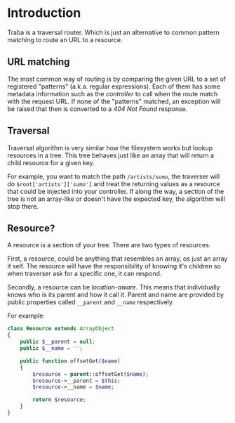 Introduction
============

Traba is a traversal router. Which is just an alternative to common pattern
matching to route an URL to a resource.

URL matching
------------

The most common way of routing is by comparing the given URL to a set of
registered "patterns" (a.k.a. regular expressions). Each of them has some
metadata information such as the *controller* to call when the route match
with the request URL. If none of the "patterns" matched, an exception will be
raised that then is converted to a *404 Not Found* response.

Traversal
---------

Traversal algorithm is very similar how the filesystem works but lookup
resources in a tree. This tree behaves just like an array that will return
a child resource for a given key.

For example, you want to match the path `/artists/sumo`, the traverser will
do `$root['artists']['sumo']` and treat the returning values as a resource
that could be injected into your controller. If along the way, a section of
the tree is not an array-like or doesn't have the expected key, the algorithm
will stop there.

Resource?
---------

A resource is a section of your tree. There are two types of resources.

First, a resource, could be anything that resembles an array, os just an array
it self. The resource will have the responsibility of knowing it's children
so when traverser ask for a specific one, it can respond.

Secondly, a resource can be *location-aware*. This means that individually
knows who is its parent and how it call it. Parent and name are provided by
public properties called `__parent` and `__name` respectively.

For example:

```php
class Resource extends ArrayObject
{
    public $__parent = null;
    public $__name = '';

    public function offsetGet($name)
    {
        $resource = parent::offsetGet($name);
        $resource->__parent = $this;
        $resource->__name = $name;

        return $resource;
    }
}
```
